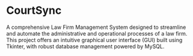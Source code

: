 # CourtSync
A comprehensive Law Firm Management System designed to streamline and automate the administrative and operational processes of a law firm. This project offers an intuitive graphical user interface (GUI) built using Tkinter, with robust database management powered by MySQL.
